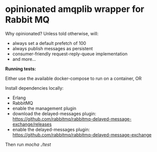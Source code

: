# opinionated amqplib wrapper for Rabbit MQ

Why opinionated? Unless told otherwise, will:
* always set a default prefetch of 100
* always publish messages as persistent
* consumer-friendly request-reply-queue implementation
* and more...

**Running tests:**

  Either use the available docker-compose to run on a container, OR

  Install dependencies locally:
  * Erlang
  * RabbitMQ
  * enable the management plugin
  * download the delayed-messages plugin: https://github.com/rabbitmq/rabbitmq-delayed-message-exchange/releases
  * enable the delayed-messages plugin: https://github.com/rabbitmq/rabbitmq-delayed-message-exchange
  
Then run _mocha ./test_